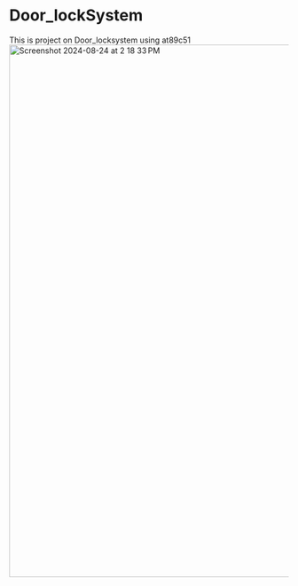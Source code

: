 # Door_lockSystem
This is project on Door_locksystem using at89c51
<img width="961" alt="Screenshot 2024-08-24 at 2 18 33 PM" src="https://github.com/user-attachments/assets/1d4ddb3a-3ecd-403f-94ad-d710f7a5df64">
